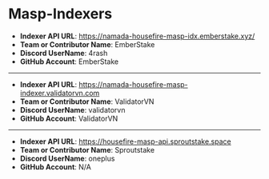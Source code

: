 # Masp-Indexers

- **Indexer API URL**: https://namada-housefire-masp-idx.emberstake.xyz/
- **Team or Contributor Name**: EmberStake
- **Discord UserName**: 4rash
- **GitHub Account**: EmberStake

---
- **Indexer API URL**: https://namada-housefire-masp-indexer.validatorvn.com
- **Team or Contributor Name**: ValidatorVN
- **Discord UserName**: validatorvn
- **GitHub Account**: ValidatorVN

---
- **Indexer API URL**: https://housefire-masp-api.sproutstake.space
- **Team or Contributor Name**: Sproutstake
- **Discord UserName**: oneplus
- **GitHub Account**: N/A


